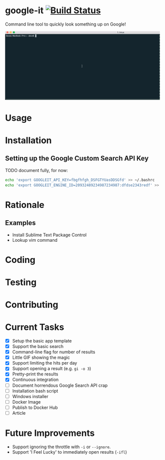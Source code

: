 # google-it [![Build Status](https://travis-ci.org/dwmkerr/google-it.svg?branch=master)](https://travis-ci.org/dwmkerr/google-it)

Command line tool to quickly look something up on Google!

![Video of Google It in action](assets/google-it.gif)

# Usage

# Installation

## Setting up the Google Custom Search API Key

TODO document fully, for now:

```bash
echo 'export GOOGLEIT_API_KEY=fbgfhfgh_DSFGTYUasDDSGfd' >> ~/.bashrc
echo 'export GOOGLEIT_ENGINE_ID=20932489234987234987:dfdse2343redf' >> ~/.bashrc
```

# Rationale

## Examples

- Install Sublime Text Package Control
- Lookup vim command

# Coding

# Testing

# Contributing

# Current Tasks

- [X] Setup the basic app template
- [X] Support the basic search
- [X] Command-line flag for number of results
- [X] Little GIF showing the magic
- [X] Support limiting the hits per day
- [X] Support opening a result (e.g. `gi -o 3`)
- [X] Pretty-print the results
- [X] Continuous integration
- [ ] Document horrendous Google Search API crap
- [ ] Installation bash script
- [ ] Windows installer
- [ ] Docker Image
- [ ] Publish to Docker Hub
- [ ] Article

# Future Improvements

- Support ignoring the throttle with `-i` or `--ignore`.
- Support 'I Feel Lucky' to immediately open results (`-ifl`)

